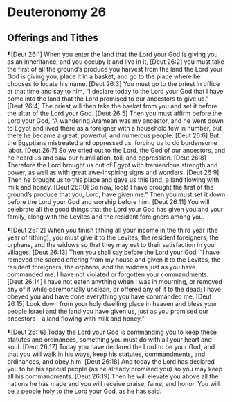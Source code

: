 # Deuteronomy 26

## Offerings and Tithes
¶[Deut 26:1] When you enter the land that the Lord your God is giving you as an inheritance, and you occupy it and live in it,
[Deut 26:2] you must take the first of all the ground’s produce you harvest from the land the Lord your God is giving you, place it in a basket, and go to the place where he chooses to locate his name.
[Deut 26:3] You must go to the priest in office at that time and say to him, “I declare today to the Lord your God that I have come into the land that the Lord promised to our ancestors to give us.”
[Deut 26:4] The priest will then take the basket from you and set it before the altar of the Lord your God.
[Deut 26:5] Then you must affirm before the Lord your God, “A wandering Aramean was my ancestor, and he went down to Egypt and lived there as a foreigner with a household few in number, but there he became a great, powerful, and numerous people.
[Deut 26:6] But the Egyptians mistreated and oppressed us, forcing us to do burdensome labor.
[Deut 26:7] So we cried out to the Lord, the God of our ancestors, and he heard us and saw our humiliation, toil, and oppression.
[Deut 26:8] Therefore the Lord brought us out of Egypt with tremendous strength and power, as well as with great awe-inspiring signs and wonders.
[Deut 26:9] Then he brought us to this place and gave us this land, a land flowing with milk and honey.
[Deut 26:10] So now, look! I have brought the first of the ground’s produce that you, Lord, have given me.” Then you must set it down before the Lord your God and worship before him.
[Deut 26:11] You will celebrate all the good things that the Lord your God has given you and your family, along with the Levites and the resident foreigners among you.

¶[Deut 26:12] When you finish tithing all your income in the third year (the year of tithing), you must give it to the Levites, the resident foreigners, the orphans, and the widows so that they may eat to their satisfaction in your villages.
[Deut 26:13] Then you shall say before the Lord your God, “I have removed the sacred offering from my house and given it to the Levites, the resident foreigners, the orphans, and the widows just as you have commanded me. I have not violated or forgotten your commandments.
[Deut 26:14] I have not eaten anything when I was in mourning, or removed any of it while ceremonially unclean, or offered any of it to the dead; I have obeyed you and have done everything you have commanded me.
[Deut 26:15] Look down from your holy dwelling place in heaven and bless your people Israel and the land you have given us, just as you promised our ancestors – a land flowing with milk and honey.”

¶[Deut 26:16] Today the Lord your God is commanding you to keep these statutes and ordinances, something you must do with all your heart and soul.
[Deut 26:17] Today you have declared the Lord to be your God, and that you will walk in his ways, keep his statutes, commandments, and ordinances, and obey him.
[Deut 26:18] And today the Lord has declared you to be his special people (as he already promised you) so you may keep all his commandments.
[Deut 26:19] Then he will elevate you above all the nations he has made and you will receive praise, fame, and honor. You will be a people holy to the Lord your God, as he has said.
